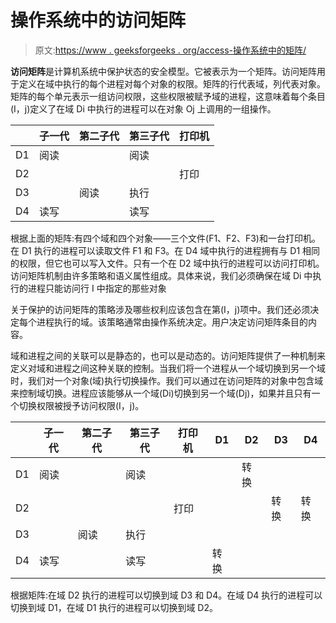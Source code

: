 # 操作系统中的访问矩阵

> 原文:[https://www . geeksforgeeks . org/access-操作系统中的矩阵/](https://www.geeksforgeeks.org/access-matrix-in-operating-system/)

**访问矩阵**是计算机系统中保护状态的安全模型。它被表示为一个矩阵。访问矩阵用于定义在域中执行的每个进程对每个对象的权限。矩阵的行代表域，列代表对象。矩阵的每个单元表示一组访问权限，这些权限被赋予域的进程，这意味着每个条目(I，j)定义了在域 Di 中执行的进程可以在对象 Oj 上调用的一组操作。

<center>

|  | 子一代 | 第二子代 | 第三子代 | 打印机 |
| --- | --- | --- | --- | --- |
| D1 | 阅读 |  | 阅读 |  |
| D2 |  |  |  | 打印 |
| D3 |  | 阅读 | 执行 |  |
| D4 | 读写 |  | 读写 |  |

</center>

根据上面的矩阵:有四个域和四个对象——三个文件(F1、F2、F3)和一台打印机。在 D1 执行的进程可以读取文件 F1 和 F3。在 D4 域中执行的进程拥有与 D1 相同的权限，但它也可以写入文件。只有一个在 D2 域中执行的进程可以访问打印机。访问矩阵机制由许多策略和语义属性组成。具体来说，我们必须确保在域 Di 中执行的进程只能访问行 I 中指定的那些对象

关于保护的访问矩阵的策略涉及哪些权利应该包含在第(I，j)项中。我们还必须决定每个进程执行的域。该策略通常由操作系统决定。用户决定访问矩阵条目的内容。

域和进程之间的关联可以是静态的，也可以是动态的。访问矩阵提供了一种机制来定义对域和进程之间这种关联的控制。当我们将一个进程从一个域切换到另一个域时，我们对一个对象(域)执行切换操作。我们可以通过在访问矩阵的对象中包含域来控制域切换。进程应该能够从一个域(Di)切换到另一个域(Dj)，如果并且只有一个切换权限被授予访问权限(I，j)。

<center>

|  | 子一代 | 第二子代 | 第三子代 | 打印机 | D1 | D2 | D3 | D4 |
| --- | --- | --- | --- | --- | --- | --- | --- | --- |
| D1 | 阅读 |  | 阅读 |  |  | 转换 |  |  |
| D2 |  |  |  | 打印 |  |  | 转换 | 转换 |
| D3 |  | 阅读 | 执行 |  |  |  |  |  |
| D4 | 读写 |  | 读写 |  | 转换 |  |  |  |

</center>

根据矩阵:在域 D2 执行的进程可以切换到域 D3 和 D4。在域 D4 执行的进程可以切换到域 D1，在域 D1 执行的进程可以切换到域 D2。